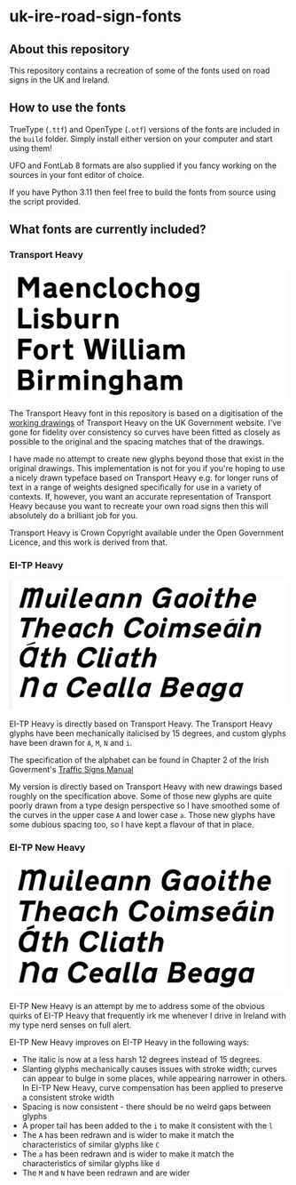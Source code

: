 # uk-ire-road-sign-fonts

## About this repository

This repository contains a recreation of some of the fonts used on road signs in the UK and Ireland.

## How to use the fonts

TrueType (`.ttf`) and OpenType (`.otf`) versions of the fonts are included in the `build` folder. Simply install either version on your computer and start using them!

UFO and FontLab 8 formats are also supplied if you fancy working on the sources in your font editor of choice.

If you have Python 3.11 then feel free to build the fonts from source using the script provided.

## What fonts are currently included?

### Transport Heavy

![Transport Heavy](docs/images/transportheavy.png)

The Transport Heavy font in this repository is based on a digitisation of the [working drawings](https://www.gov.uk/government/publications/traffic-signs-working-drawings-tsrgd-2016-schedule-17) of Transport Heavy on the UK Government website. I've gone for fidelity over consistency so curves have been fitted as closely as possible to the original and the spacing matches that of the drawings.

I have made no attempt to create new glyphs beyond those that exist in the original drawings. This implementation is not for you if you're hoping to use a nicely drawn typeface based on Transport Heavy e.g. for longer runs of text in a range of weights designed specifically for use in a variety of contexts. If, however, you want an accurate representation of Transport Heavy because you want to recreate your own road signs then this will absolutely do a brilliant job for you.

Transport Heavy is Crown Copyright available under the Open Government Licence, and this work is derived from that.

### EI-TP Heavy

![EI-TP Heavy](docs/images/eitpheavy.png)

EI-TP Heavy is directly based on Transport Heavy. The Transport Heavy glyphs have been mechanically italicised by 15 degrees, and custom glyphs have been drawn for `A`, `M`, `N` and `i`.

The specification of the alphabet can be found in Chapter 2 of the Irish Goverment's [Traffic Signs Manual](https://www.trafficsigns.ie/tsm-cur)

My version is directly based on Transport Heavy with new drawings based roughly on the specification above. Some of those new glyphs are quite poorly drawn from a type design perspective so I have smoothed some of the curves in the upper case `A` and lower case `a`. Those new glyphs have some dubious spacing too, so I have kept a flavour of that in place.

### EI-TP New Heavy

![EI-TP New Heavy](docs/images/eitpnewheavy.png)

EI-TP New Heavy is an attempt by me to address some of the obvious quirks of EI-TP Heavy that frequently irk me whenever I drive in Ireland with my type nerd senses on full alert.

EI-TP New Heavy improves on EI-TP Heavy in the following ways:

- The italic is now at a less harsh 12 degrees instead of 15 degrees.
- Slanting glyphs mechanically causes issues with stroke width; curves can appear to bulge in some places, while appearing narrower in others. In EI-TP New Heavy, curve compensation has been applied to preserve a consistent stroke width
- Spacing is now consistent - there should be no weird gaps between glyphs
- A proper tail has been added to the `i` to make it consistent with the `l`
- The `A` has been redrawn and is wider to make it match the characteristics of similar glyphs like `C`
- The `a` has been redrawn and is wider to make it match the characteristics of similar glyphs like `d`
- The `M` and `N` have been redrawn and are wider
